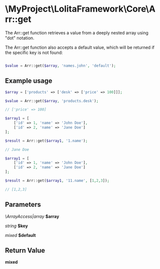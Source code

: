 \MyProject\LolitaFramework\Core\Arr::get
===

The Arr::get function retrieves a value from a deeply nested array using "dot" notation.

The Arr::get function also accepts a default value, which will be returned if the specific key is not found:
```php

$value = Arr::get($array, 'names.john', 'default');

```

Example usage
---
```php
$array = ['products' => ['desk' => ['price' => 100]]];

$value = Arr::get($array, 'products.desk');

// ['price' => 100]
```

```php
$array1 = [
    ['id' => 1, 'name' => 'John Doe'],
    ['id' => 2, 'name' => 'Jane Doe']
];

$result = Arr::get($array1, '1.name');

// Jane Doe
```

```php
$array1 = [
    ['id' => 1, 'name' => 'John Doe'],
    ['id' => 2, 'name' => 'Jane Doe']
];

$result = Arr::get($array1, '11.name', [1,2,3]);

// [1,2,3]
```

Parameters
---

_\ArrayAccess|array_  __$array__

_string_  __$key__

_mixed_  __$default__

Return Value
---
__mixed__

